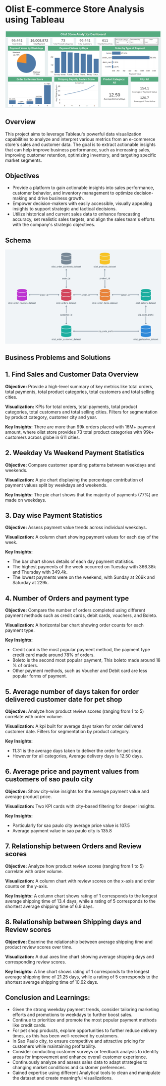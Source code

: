 # Olist E-commerce Store Analysis using Tableau

![](Olist_store_analytics_dashboard.png)

## Overview 

This project aims to leverage Tableau's powerful data visualization capabilities to analyze and interpret various metrics from an e-commerce store's sales and customer data. The goal is to extract actionable insights that can help improve business performance, such as increasing sales, improving customer retention, optimizing inventory, and targeting specific market segments.

## Objectives

- Provide a platform to gain actionable insights into sales performance, customer behavior, and inventory management to optimize decision-making and drive business growth.
- Empower decision-makers with easily accessible, visually appealing insights to support strategic and tactical decisions.
- Utilize historical and current sales data to enhance forecasting accuracy, set realistic sales targets, and align the sales team's efforts with the company's strategic objectives.

## Schema 

![](Joins.png)

## Business Problems and Solutions 

## 1. Find Sales and Customer Data Overview
**Objective:** Provide a high-level summary of key metrics like total orders, total payments, total product categories, total customers and total selling cities.

 **Visualization:** KPIs for total orders, total payments, total product categories, total customers and total selling cities.
                   Filters for segmentation by product category, customer city and year.

**Key Insights:** There are more than 99k orders placed with 16M+ payment amount, where olist store provides 73 total product categories with 99k+ customers across globe in 611 cities.

## 2. Weekday Vs Weekend Payment Statistics
**Objective:** Compare customer spending patterns between weekdays and weekends.

**Visualization:** A pie chart displaying the percentage contribution of payment values split by weekdays and weekends.

**Key Insights:** The pie chart shows that the majority of payments (77%) are made on weekdays.

## 3. Day wise Payment Statistics
**Objective:** Assess payment value trends across individual weekdays.

**Visualization:** A column chart showing payment values for each day of the week.

**Key Insights:**
- The bar chart shows details of each day payment statistics.
- The highest payments of the week occurred on Tuesday with 366.38k and Thursday with 349.4k.
- The lowest payments were on the weekend, with Sunday at 269k and Saturday at 229k.

## 4. Number of Orders and payment type 
**Objective:** Compare the number of orders completed using different payment methods such as credit cards, debit cards, vouchers, and Boleto.

**Visualization:** A horizontal bar chart showing order counts for each payment type.

**Key Insights:**
- Credit card is the most popular payment method, the payment type credit card made around 78% of orders.
- Boleto is the second most popular payment, This boleto made around 18 % of orders.
- Other payment methods, such as Voucher and Debit card are less popular forms of payment.

## 5. Average number of days taken for order delivered customer date for pet shop
**Objective:** Analyze how product review scores (ranging from 1 to 5) correlate with order volume.

**Visualization:** A kpi built for average days taken for order delivered customer date.
                   Filters for segmentation by product category.  

**Key Insights:**
- 11.31 is the average days taken to deliver the order for pet shop.
- However for all categories, Average delivery days is 12.50 days.

## 6. Average price and payment values from customers of sao paulo city

**Objective:** Show city-wise insights for the average payment value and average product price.

**Visualization:** Two KPI cards with city-based filtering for deeper insights.

**Key Insights:**
- Particularly for sao paulo city average price value is 107.5
- Average payment value in sao paulo city is 135.8

## 7. Relationship between Orders and Review scores

**Objective:** Analyze how product review scores (ranging from 1 to 5) correlate with order volume.

**Visualization:** A column chart with review scores on the x-axis and order counts on the y-axis.

**Key Insights:** A column chart shows rating of 1 corresponds to the longest average shipping time of 13.4 days, while a rating of 5 corresponds to the shortest average shipping time of 6.9 days.


## 8. Relationship between Shipping days and Review scores

**Objective:** Examine the relationship between average shipping time and product review scores over time.

**Visualization:** A dual axes line chart showing average shipping days and corresponding review scores.

**Key Insights:** A line chart shows rating of 1 corresponds to the longest average shipping time of 21.25 days, while a rating of 5 corresponds to the shortest average shipping time of 10.62 days.


## Conclusion and Learnings:

- Given the strong weekday payment trends, consider tailoring marketing efforts and promotions to weekdays to further boost sales.
- Continue to prioritize and promote the most popular payment methods like credit cards.
- For pet shop products, explore opportunities to further reduce delivery times, as this has been well-received by customers.
- In Sao Paulo city, to ensure competitive and attractive pricing for customers while maintaining profitability.
- Consider conducting customer surveys or feedback analysis to identify areas for improvement and enhance overall customer experience.
- Continuously analyze and assess sales data to adapt strategies to changing market conditions and customer preferences.
- Gained expertise using different Analytical tools to clean and manipulate the dataset and create meaningful visualizations.








